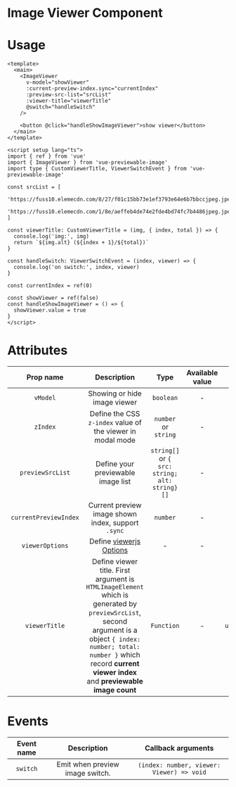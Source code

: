 # Image Viewer Component

# Usage

```vue
<template>
  <main>
    <ImageViewer
      v-model="showViewer"
      :current-preview-index.sync="currentIndex"
      :preview-src-list="srcList"
      :viewer-title="viewerTitle"
      @switch="handleSwitch"
    />

    <button @click="handleShowImageViewer">show viewer</button>
  </main>
</template>

<script setup lang="ts">
import { ref } from 'vue'
import { ImageViewer } from 'vue-previewable-image'
import type { CustomViewerTitle, ViewerSwitchEvent } from 'vue-previewable-image'

const srcList = [
  'https://fuss10.elemecdn.com/8/27/f01c15bb73e1ef3793e64e6b7bbccjpeg.jpeg',
  'https://fuss10.elemecdn.com/1/8e/aeffeb4de74e2fde4bd74fc7b4486jpeg.jpeg',
]

const viewerTitle: CustomViewerTitle = (img, { index, total }) => {
  console.log('img:', img)
  return `${img.alt} (${index + 1}/${total})`
}

const handleSwitch: ViewerSwitchEvent = (index, viewer) => {
  console.log('on switch:', index, viewer)
}

const currentIndex = ref(0)

const showViewer = ref(false)
const handleShowImageViewer = () => {
  showViewer.value = true
}
</script>

```

# Attributes

| Prop name | Description | Type | Available value  | Default value |
| :----: | :----: | :----: | :----: | :----: |
| `vModel` | Showing or hide image viewer | `boolean` | - | `false` |
| `zIndex` | Define the CSS `z-index` value of the viewer in modal mode | `number` or `string` | - | `2015` |
| `previewSrcList` | Define your previewable image list  | `string[]` or `{ src: string; alt: string}[]` | - | `[]` |
| `currentPreviewIndex` | Current preview image shown index, support `.sync`  | `number` | - | `0` |
| `viewerOptions` | Define <a href="https://github.com/fengyuanchen/viewerjs" target="_blank">viewerjs Options</a> | - | - | `{}` |
| `viewerTitle`| Define viewer title. First argument is `HTMLImageElement` which is generated by `previewSrcList`, second argument is a object `{ index: number; total: number }` which record **current viewer index** and **previewable image count** | `Function` | - | `undefined` |


# Events

| Event name | Description | Callback arguments |
| :---: | :---: | :---: |
| `switch` | Emit when preview image switch. | `(index: number, viewer: Viewer) => void` |